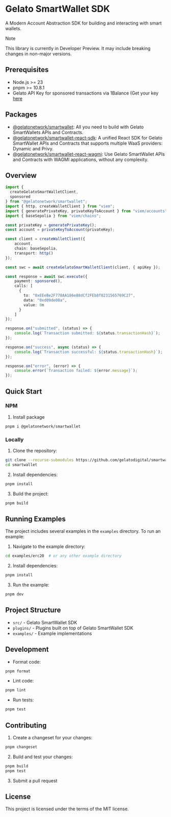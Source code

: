 # Gelato SmartWallet SDK

A Modern Account Abstraction SDK for building and interacting with smart wallets.

> [!NOTE]
> This library is currently in Developer Preview. It may include breaking changes in non-major versions.


## Prerequisites

- Node.js >= 23
- pnpm >= 10.8.1
- Gelato API Key for sponsored transactions via 1Balance (Get your key [here](https://app.gelato.cloud/)

## Packages

- [@gelatonetwork/smartwallet](./src/): All you need to build with Gelato SmartWallets APIs and Contracts.
- [@gelatonetwork/smartwallet-react-sdk](./plugins/react/sdk/): A unified React SDK for Gelato SmartWallet APIs and Contracts that supports multiple WaaS providers: Dynamic and Privy.
- [@gelatonetwork/smartwallet-react-wagmi](./plugins/react/wagmi/): Use Gelato SmartWallet APIs and Contracts with WAGMI applications, without any complexity.


## Overview

```ts
import {
  createGelatoSmartWalletClient,
  sponsored
} from "@gelatonetwork/smartwallet";
import { http, createWalletClient } from "viem";
import { generatePrivateKey, privateKeyToAccount } from "viem/accounts";
import { baseSepolia } from "viem/chains";

const privateKey = generatePrivateKey();
const account = privateKeyToAccount(privateKey);

const client = createWalletClient({
    account,
    chain: baseSepolia,
    transport: http()
});

const swc = await createGelatoSmartWalletClient(client, { apiKey });

const response = await swc.execute({
    payment: sponsored(),
    calls: [
      {
        to: "0xEEeBe2F778AA186e88dCf2FEb8f8231565769C27",
        data: "0xd09de08a",
        value: 0n
      }
    ]
});

response.on("submitted", (status) => {
    console.log(`Transaction submitted: ${status.transactionHash}`);
});

response.on("success", async (status) => {
    console.log(`Transaction successful: ${status.transactionHash}`);
});

response.on("error", (error) => {
    console.error(`Transaction failed: ${error.message}`);
});
```

## Quick Start

### NPM

1. Install package
```bash
pnpm i @gelatonetwork/smartwallet
```

### Locally

1. Clone the repository:

```bash
git clone --recurse-submodules https://github.com/gelatodigital/smartwallet.git
cd smartwallet
```

2. Install dependencies:

```bash
pnpm install
```

3. Build the project:

```bash
pnpm build
```

## Running Examples

The project includes several examples in the `examples` directory. To run an example:

1. Navigate to the example directory:

```bash
cd examples/erc20  # or any other example directory
```

2. Install dependencies:

```bash
pnpm install
```

3. Run the example:

```bash
pnpm dev
```

## Project Structure

- `src/` - Gelato SmartWallet SDK
- `plugins/` - Plugins built on top of Gelato SmartWallet SDK
- `examples/` - Example implementations

## Development

- Format code:

```bash
pnpm format
```

- Lint code:

```bash
pnpm lint
```

- Run tests:

```bash
pnpm test
```

## Contributing

1. Create a changeset for your changes:

```bash
pnpm changeset
```

2. Build and test your changes:

```bash
pnpm build
pnpm test
```

3. Submit a pull request

## License

This project is licensed under the terms of the MIT license.
